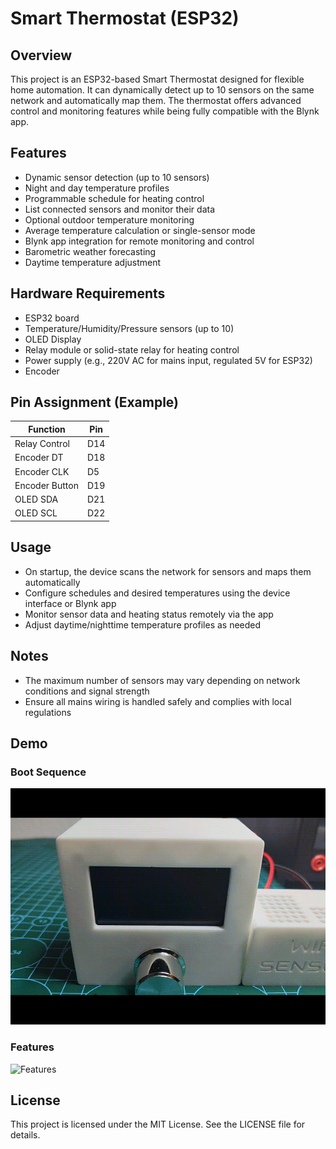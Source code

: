 # Smart Thermostat (ESP32)

## Overview
This project is an ESP32-based Smart Thermostat designed for flexible home automation.
It can dynamically detect up to 10 sensors on the same network and automatically map them.
The thermostat offers advanced control and monitoring features while being fully compatible with the Blynk app.

## Features
- Dynamic sensor detection (up to 10 sensors)
- Night and day temperature profiles
- Programmable schedule for heating control
- List connected sensors and monitor their data
- Optional outdoor temperature monitoring
- Average temperature calculation or single-sensor mode
- Blynk app integration for remote monitoring and control
- Barometric weather forecasting
- Daytime temperature adjustment

## Hardware Requirements
- ESP32 board
- Temperature/Humidity/Pressure sensors (up to 10)
- OLED Display
- Relay module or solid-state relay for heating control
- Power supply (e.g., 220V AC for mains input, regulated 5V for ESP32)
- Encoder

## Pin Assignment (Example)

| Function                   | Pin |
|----------------------------|-----|
| Relay Control              | D14 |
| Encoder DT                 | D18 |
| Encoder CLK                | D5  |
| Encoder Button             | D19 |
| OLED SDA                   | D21 |
| OLED SCL                   | D22 |


## Usage
- On startup, the device scans the network for sensors and maps them automatically
- Configure schedules and desired temperatures using the device interface or Blynk app
- Monitor sensor data and heating status remotely via the app
- Adjust daytime/nighttime temperature profiles as needed

## Notes
- The maximum number of sensors may vary depending on network conditions and signal strength
- Ensure all mains wiring is handled safely and complies with local regulations

## Demo

### Boot Sequence
![Boot Sequence](Media/Boot.gif)

### Features
![Features](Media/Features.gif)

## License
This project is licensed under the MIT License. See the LICENSE file for details.
